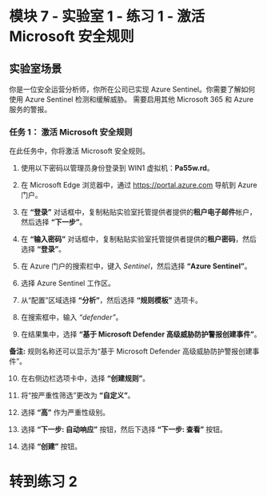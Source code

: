 ﻿# 模块 7 - 实验室 1 - 练习 1 - 激活 Microsoft 安全规则

## 实验室场景

你是一位安全运营分析师，你所在公司已实现 Azure Sentinel。你需要了解如何使用 Azure Sentinel 检测和缓解威胁。  需要启用其他 Microsoft 365 和 Azure 服务的警报。  

### 任务 1： 激活 Microsoft 安全规则

在此任务中，你将激活 Microsoft 安全规则。

1. 使用以下密码以管理员身份登录到 WIN1 虚拟机：**Pa55w.rd**。  

2. 在 Microsoft Edge 浏览器中，通过 https://portal.azure.com 导航到 Azure 门户。

3. 在 **“登录”** 对话框中，复制粘贴实验室托管提供者提供的**租户电子邮件**帐户，然后选择 **“下一步”**。

4. 在 **“输入密码”** 对话框中，复制粘贴实验室托管提供者提供的**租户密码**，然后选择 **“登录”**。

5. 在 Azure 门户的搜索栏中，键入 *Sentinel*，然后选择 **“Azure Sentinel”**。

6. 选择 Azure Sentinel 工作区。

7. 从“配置”区域选择 **“分析”**，然后选择 **“规则模板”** 选项卡。

8. 在搜索框中，输入 *“defender”*。

9. 在结果集中，选择 **“基于 Microsoft Defender 高级威胁防护警报创建事件”**。
 
**备注:** 规则名称还可以显示为“基于 Microsoft Defender 高级威胁防护警报创建事件”。

10. 在右侧边栏选项卡中，选择 **“创建规则”**。

11. 将“按严重性筛选”更改为 **“自定义”**。

12. 选择 **“高”** 作为严重性级别。

13. 选择 **“下一步: 自动响应”** 按钮，然后下选择 **“下一步: 查看”** 按钮。

14. 选择 **“创建”** 按钮。

# 转到练习 2
